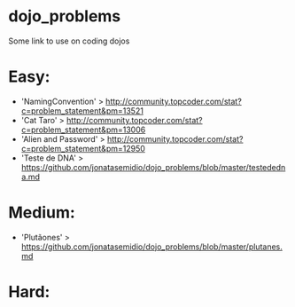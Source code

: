 # dojo_problems
Some link to use on coding dojos


Easy:
=====
* 'NamingConvention' > http://community.topcoder.com/stat?c=problem_statement&pm=13521
* 'Cat Taro' > http://community.topcoder.com/stat?c=problem_statement&pm=13006
* 'Alien and Password' > http://community.topcoder.com/stat?c=problem_statement&pm=12950
* 'Teste de DNA' > https://github.com/jonatasemidio/dojo_problems/blob/master/testededna.md

Medium:
=======
* 'Plutãones' > https://github.com/jonatasemidio/dojo_problems/blob/master/plutanes.md

Hard:
=====
